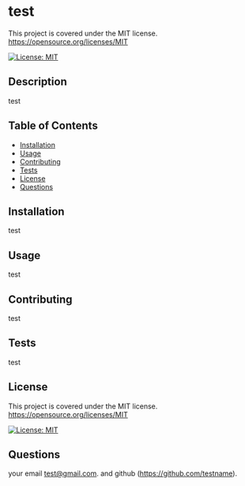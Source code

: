 # test
  
  
  
  This project is covered under the MIT license. https://opensource.org/licenses/MIT
      
  [![License: MIT](https://img.shields.io/badge/License-MIT-yellow.svg)](https://opensource.org/licenses/MIT)
  
  ## Description
  
  test
  
  ## Table of Contents
  - [Installation](#installation)
  - [Usage](#usage)
  - [Contributing](#contributing)
  - [Tests](#tests)
  - [License](#license)
  - [Questions](#questions)
    
  ## Installation
  
  test
  
  ## Usage
  
  test
  
  ## Contributing
  
  test
  
  ## Tests
  
  test
  
  ## License
  
  
  
  This project is covered under the MIT license. https://opensource.org/licenses/MIT
      
  [![License: MIT](https://img.shields.io/badge/License-MIT-yellow.svg)](https://opensource.org/licenses/MIT)
  
  ## Questions
  
  your email test@gmail.com. and github (https://github.com/testname).
    